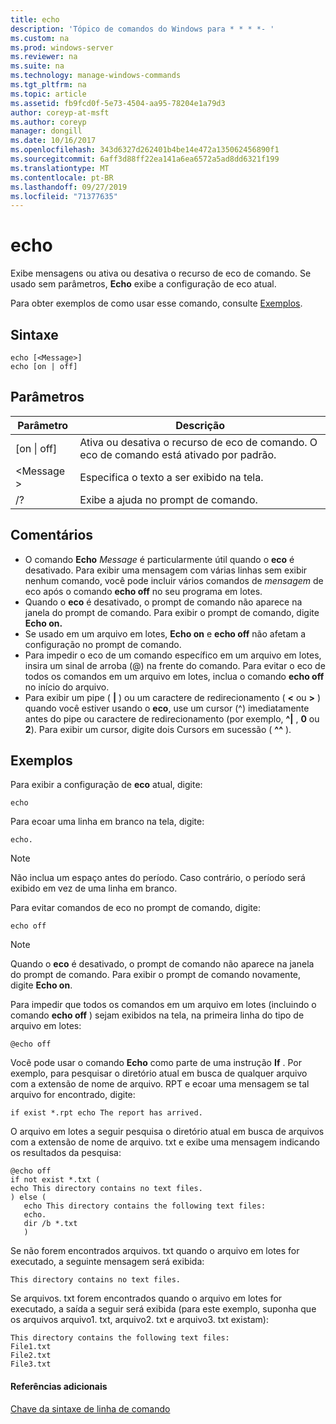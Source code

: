 ```yaml
---
title: echo
description: 'Tópico de comandos do Windows para * * * *- '
ms.custom: na
ms.prod: windows-server
ms.reviewer: na
ms.suite: na
ms.technology: manage-windows-commands
ms.tgt_pltfrm: na
ms.topic: article
ms.assetid: fb9fcd0f-5e73-4504-aa95-78204e1a79d3
author: coreyp-at-msft
ms.author: coreyp
manager: dongill
ms.date: 10/16/2017
ms.openlocfilehash: 343d6327d262401b4be14e472a135062456890f1
ms.sourcegitcommit: 6aff3d88ff22ea141a6ea6572a5ad8dd6321f199
ms.translationtype: MT
ms.contentlocale: pt-BR
ms.lasthandoff: 09/27/2019
ms.locfileid: "71377635"
---
```

# <a name="echo"></a>echo



Exibe mensagens ou ativa ou desativa o recurso de eco de comando. Se usado sem parâmetros, **Echo** exibe a configuração de eco atual.

Para obter exemplos de como usar esse comando, consulte [Exemplos](#examples).

## <a name="syntax"></a>Sintaxe

```
echo [<Message>]
echo [on | off]
```

## <a name="parameters"></a>Parâmetros

|Parâmetro|Descrição|
|---------|-----------|
|[on \| off]|Ativa ou desativa o recurso de eco de comando. O eco de comando está ativado por padrão.|
|\<Message >|Especifica o texto a ser exibido na tela.|
|/?|Exibe a ajuda no prompt de comando.|

## <a name="remarks"></a>Comentários

-   O comando **Echo** *Message* é particularmente útil quando o **eco** é desativado. Para exibir uma mensagem com várias linhas sem exibir nenhum comando, você pode incluir vários comandos de *mensagem* de eco após o comando **echo off** no seu programa em lotes.
-   Quando o **eco** é desativado, o prompt de comando não aparece na janela do prompt de comando. Para exibir o prompt de comando, digite **Echo on.**
-   Se usado em um arquivo em lotes, **Echo on** e **echo off** não afetam a configuração no prompt de comando.
-   Para impedir o eco de um comando específico em um arquivo em lotes, insira um sinal de arroba (@) na frente do comando. Para evitar o eco de todos os comandos em um arquivo em lotes, inclua o comando **echo off** no início do arquivo.
-   Para exibir um pipe ( **|** ) ou um caractere de redirecionamento ( **<** ou **>** ) quando você estiver usando o **eco**, use um cursor (^) imediatamente antes do pipe ou caractere de redirecionamento (por exemplo, **^|** , **0** ou **2**). Para exibir um cursor, digite dois Cursors em sucessão ( **^^** ).

## <a name="examples"></a>Exemplos

Para exibir a configuração de **eco** atual, digite:

```
echo
```

Para ecoar uma linha em branco na tela, digite:

```
echo.
```

> [!NOTE]
> Não inclua um espaço antes do período. Caso contrário, o período será exibido em vez de uma linha em branco.

Para evitar comandos de eco no prompt de comando, digite:

```
echo off 
```

> [!NOTE]
> Quando o **eco** é desativado, o prompt de comando não aparece na janela do prompt de comando. Para exibir o prompt de comando novamente, digite **Echo on**.

Para impedir que todos os comandos em um arquivo em lotes (incluindo o comando **echo off** ) sejam exibidos na tela, na primeira linha do tipo de arquivo em lotes:

```
@echo off
```

Você pode usar o comando **Echo** como parte de uma instrução **If** . Por exemplo, para pesquisar o diretório atual em busca de qualquer arquivo com a extensão de nome de arquivo. RPT e ecoar uma mensagem se tal arquivo for encontrado, digite:

```
if exist *.rpt echo The report has arrived.
```

O arquivo em lotes a seguir pesquisa o diretório atual em busca de arquivos com a extensão de nome de arquivo. txt e exibe uma mensagem indicando os resultados da pesquisa:

```
@echo off
if not exist *.txt (
echo This directory contains no text files.
) else (
   echo This directory contains the following text files:
   echo.
   dir /b *.txt
   )
```

Se não forem encontrados arquivos. txt quando o arquivo em lotes for executado, a seguinte mensagem será exibida:

```
This directory contains no text files.
```

Se arquivos. txt forem encontrados quando o arquivo em lotes for executado, a saída a seguir será exibida (para este exemplo, suponha que os arquivos arquivo1. txt, arquivo2. txt e arquivo3. txt existam):

```
This directory contains the following text files:
File1.txt
File2.txt
File3.txt
```

#### <a name="additional-references"></a>Referências adicionais

[Chave da sintaxe de linha de comando](command-line-syntax-key.md)
